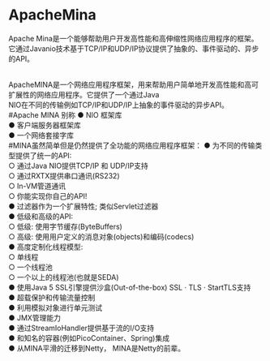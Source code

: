 # ApacheMina
Apache Mina是一个能够帮助用户开发高性能和高伸缩性网络应用程序的框架。它通过Javanio技术基于TCP/IP和UDP/IP协议提供了抽象的、事件驱动的、异步的API。<br/><br/>

ApacheMINA是一个网络应用程序框架，用来帮助用户简单地开发高性能和高可扩展性的网络应用程序。它提供了一个通过Java<br/> NIO在不同的传输例如TCP/IP和UDP/IP上抽象的事件驱动的异步API。<br/>
#Apache MINA 别称
● NIO 框架库<br/>
● 客户端服务器框架库<br/>
● 一个网络套接字库<br/>
#MINA虽然简单但是仍然提供了全功能的网络应用程序框架：
● 为不同的传输类型提供了统一的API:<br/>
○ 通过Java NIO提供TCP/IP 和 UDP/IP支持<br/>
○ 通过RXTX提供串口通讯(RS232)<br/>
○ In-VM管道通讯<br/>
○ 你能实现你自己的API!<br/>
● 过滤器作为一个扩展特性; 类似Servlet过滤器<br/>
● 低级和高级的API:<br/>
○ 低级: 使用字节缓存(ByteBuffers)<br/>
○ 高级: 使用用户定义的消息对象(objects)和编码(codecs)<br/>
● 高度定制化线程模型:<br/>
○ 单线程<br/>
○ 一个线程池<br/>
○ 一个以上的线程池(也就是SEDA)<br/>
● 使用Java 5 SSL引擎提供沙盒(Out-of-the-box) SSL · TLS · StartTLS支持<br/>
● 超载保护和传输流量控制<br/>
● 利用模拟对象进行单元测试<br/>
● JMX管理能力<br/>
● 通过StreamIoHandler提供基于流的I/O支持<br/>
● 和知名的容器(例如PicoContainer、Spring)集成<br/>
● 从MINA平滑的迁移到Netty， MINA是Netty的前辈。<br/>
